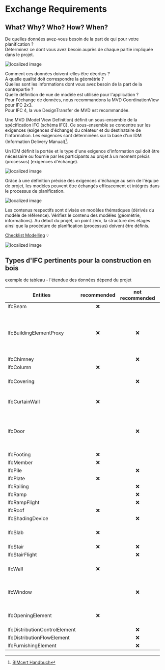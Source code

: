 # Exchange Requirements

## What? Why? Who? How? When?

De quelles données avez-vous besoin de la part de qui pour votre planification ?<br>
Déterminez ce dont vous avez besoin auprès de chaque partie impliquée dans le projet.

![localized image](../img/what.jpg)

Comment ces données doivent-elles être décrites ? <br>
A quelle qualité doit correspondre la géométrie ? <br>
Quelles sont les informations dont vous avez besoin de la part de la contrepartie ? <br>
Quelle définition de vue de modèle est utilisée pour l'application ? <br>
Pour l'échange de données, nous recommandons la MVD CoordinationView pour IFC 2x3. <br>
Pour IFC 4, la vue DesignTransfer de MVD est recommandée. <br>

Une MVD (Model View Definition) définit un sous-ensemble de la spécification IFC (schéma IFC). Ce sous-ensemble se concentre sur les exigences (exigences d'échange) du créateur et du destinataire de l'information. Les exigences sont déterminées sur la base d'un IDM (Information Delivery Manual)[^1].
[^1]: [BIMcert Handbuch](https://bif.bauwesen.tuwien.ac.at/fortbildung/kurse/aktuelle-kurse/bimcert/)

Un IDM définit la portée et le type d'une exigence d'information qui doit être nécessaire ou fournie par les participants au projet à un moment précis (processus) (exigences d'échange).

![localized image](../img/how.jpg)

Grâce à une définition précise des exigences d'échange au sein de l'équipe de projet, les modèles peuvent être échangés efficacement et intégrés dans le processus de planification.

![localized image](../img/why.jpg)

Les contenus respectifs sont divisés en modèles thématiques (dérivés du modèle de référence). Vérifiez le contenu des modèles (géométrie, informations).
Au début du projet, un point zéro, la structure des étages ainsi que la procédure de planification (processus) doivent être définis.

[Checklist Modelling](../2.Modellierung/modelling.fr.md#ifc-model-setup-cadwork-export) :bulb:

![localized image](../img/fachmodelle.jpg)

## Types d'IFC pertinents pour la construction en bois

exemple de tableau - l'étendue des données dépend du projet

| Entities                      | recommended | not recommended | comment                                                                                                                        |
| ----------------------------- | :---------: | :-------------: | ------------------------------------------------------------------------------------------------------------------------------ |
| IfcBeam                       |     :x:     |
| IfcBuildingElementProxy       |     :x:     |       :x:       | situationnel <br> Pour l'échange de niches, les BuildingElementProxy's avec le ObjectType **ProvisionForVoid** est nécessaire. |
| IfcChimney                    |             |       :x:       |
| IfcColumn                     |     :x:     |
| IfcCovering                   |             |       :x:       | Seulement si nécessaire pour la construction                                                                                   |
| IfcCurtainWall                |     :x:     |                 | comme un seul volume (pas de couches géométriques)                                                                             |
| IfcDoor                       |             |       :x:       | "commander" l'ouverture (élément d'ouverture) de la porte. Vérifiez avec soin la dimension de l'ouverture.                     |
| IfcFooting                    |     :x:     |
| IfcMember                     |     :x:     |
| IfcPile                       |             |       :x:       |
| IfcPlate                      |     :x:     |
| IfcRailing                    |             |       :x:       |
| IfcRamp                       |             |       :x:       |
| IfcRampFlight                 |             |       :x:       |
| IfcRoof                       |     :x:     |
| IfcShadingDevice              |             |       :x:       |
| IfcSlab                       |     :x:     |                 | comme un seul volume (pas de couches géométriques)                                                                             |
| IfcStair                      |     :x:     |       :x:       | situationnel                                                                                                                   |
| IfcStairFlight                |             |       :x:       |
| IfcWall                       |     :x:     |                 | comme un seul volume (pas de couches géométriques)                                                                             |
| IfcWindow                     |             |       :x:       | dans la plupart des cas, c'est l'ouverture et non la fenêtre qui est pertinente.                                               |
| IfcOpeningElement             |     :x:     |                 | Vérifiez avec soin la dimension de l'ouverture.                                                                                |
| IfcDistributionControlElement |             |       :x:       |
| IfcDistributionFlowElement    |             |       :x:       |
| IfcFurnishingElement          |             |       :x:       |
